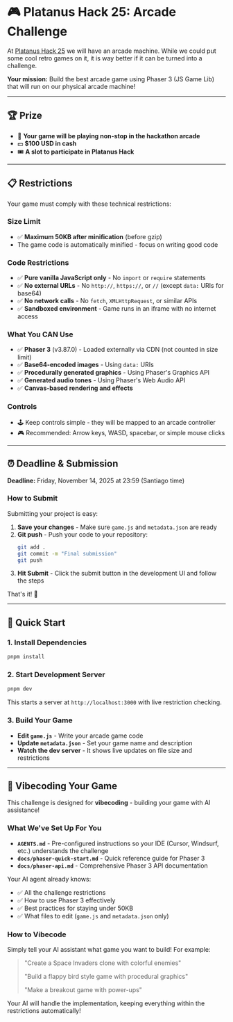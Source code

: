 # 🎮 Platanus Hack 25: Arcade Challenge

At [Platanus Hack 25](https://hack.platan.us) we will have an arcade machine. While we could put some cool retro games on it, it is way better if it can be turned into a challenge.

**Your mission:** Build the best arcade game using Phaser 3 (JS Game Lib) that will run on our physical arcade machine!

---

## 🏆 Prize

- 🎯 **Your game will be playing non-stop in the hackathon arcade**
- 💵 **$100 USD in cash**
- 🎟️ **A slot to participate in Platanus Hack**

---

## 📋 Restrictions

Your game must comply with these technical restrictions:

### Size Limit
- ✅ **Maximum 50KB after minification** (before gzip)
- The game code is automatically minified - focus on writing good code

### Code Restrictions
- ✅ **Pure vanilla JavaScript only** - No `import` or `require` statements
- ✅ **No external URLs** - No `http://`, `https://`, or `//` (except `data:` URIs for base64)
- ✅ **No network calls** - No `fetch`, `XMLHttpRequest`, or similar APIs
- ✅ **Sandboxed environment** - Game runs in an iframe with no internet access

### What You CAN Use
- ✅ **Phaser 3** (v3.87.0) - Loaded externally via CDN (not counted in size limit)
- ✅ **Base64-encoded images** - Using `data:` URIs
- ✅ **Procedurally generated graphics** - Using Phaser's Graphics API
- ✅ **Generated audio tones** - Using Phaser's Web Audio API
- ✅ **Canvas-based rendering and effects**

### Controls
- 🕹️ Keep controls simple - they will be mapped to an arcade controller
- 🎮 Recommended: Arrow keys, WASD, spacebar, or simple mouse clicks

---

## ⏰ Deadline & Submission

**Deadline:** Friday, November 14, 2025 at 23:59 (Santiago time)

### How to Submit

Submitting your project is easy:

1. **Save your changes** - Make sure `game.js` and `metadata.json` are ready
2. **Git push** - Push your code to your repository:
   ```bash
   git add .
   git commit -m "Final submission"
   git push
   ```
3. **Hit Submit** - Click the submit button in the development UI and follow the steps

That's it! 🎉

---

## 🚀 Quick Start

### 1. Install Dependencies
```bash
pnpm install
```

### 2. Start Development Server
```bash
pnpm dev
```
This starts a server at `http://localhost:3000` with live restriction checking.

### 3. Build Your Game
- **Edit `game.js`** - Write your arcade game code
- **Update `metadata.json`** - Set your game name and description
- **Watch the dev server** - It shows live updates on file size and restrictions

---

## 🤖 Vibecoding Your Game

This challenge is designed for **vibecoding** - building your game with AI assistance!

### What We've Set Up For You

- **`AGENTS.md`** - Pre-configured instructions so your IDE (Cursor, Windsurf, etc.) understands the challenge
- **`docs/phaser-quick-start.md`** - Quick reference guide for Phaser 3
- **`docs/phaser-api.md`** - Comprehensive Phaser 3 API documentation

Your AI agent already knows:
- ✅ All the challenge restrictions
- ✅ How to use Phaser 3 effectively
- ✅ Best practices for staying under 50KB
- ✅ What files to edit (`game.js` and `metadata.json` only)

### How to Vibecode

Simply tell your AI assistant what game you want to build! For example:

> "Create a Space Invaders clone with colorful enemies"
> 
> "Build a flappy bird style game with procedural graphics"
> 
> "Make a breakout game with power-ups"

Your AI will handle the implementation, keeping everything within the restrictions automatically!
